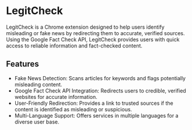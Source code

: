 # LegitCheck

LegitCheck is a Chrome extension designed to help users identify misleading or fake news by redirecting them to accurate, verified sources. Using the Google Fact Check API, LegitCheck provides users with quick access to reliable information and fact-checked content.

## Features

- Fake News Detection: Scans articles for keywords and flags potentially misleading content.
- Google Fact Check API Integration: Redirects users to credible, verified websites for accurate information.
- User-Friendly Redirection: Provides a link to trusted sources if the content is identified as misleading or suspicious.
- Multi-Language Support: Offers services in multiple languages for a diverse user base.



